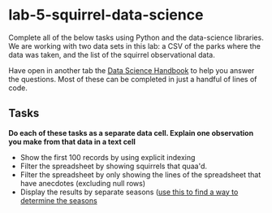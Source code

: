 # lab-5-squirrel-data-science

Complete all of the below tasks using Python and the data-science libraries. We are working with two data sets in this lab: a CSV of the parks where the data was taken, and the list of the squirrel observational data.

Have open in another tab the [Data Science Handbook](https://jakevdp.github.io/PythonDataScienceHandbook/03.00-introduction-to-pandas.html) to help you answer the questions. Most of these can be completed in just a handful of lines of code.

## Tasks

**Do each of these tasks as a separate data cell. Explain one observation you make from that data in a text cell**

- Show the first 100 records by using explicit indexing
- Filter the spreadsheet by showing squirrels that quaa'd.
- Filter the spreadsheet by only showing the lines of the spreadsheet that have anecdotes (excluding null rows)
- Display the results by separate seasons ([use this to find a way to determine the seasons](https://en.wikipedia.org/wiki/Season#Four-season_reckoning)
